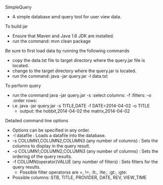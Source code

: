 SimpleQuery
 - A simple database amd query tool for user view data.

To build jar
 - Ensure that Maven and Java 1.8 JDK are installed.
 - run the command: mvn clean package

Be sure to first load data by running the following commands
 - copy the data.tst file to target directory where the query.jar file
   is located.
 - change to the target directory where the query.jar is located.
 - run the command: java -jar query.jar -l data.txt

To perform query
 - run the command java -jar query.jar -s :select columns: -f :filters: -o :order rows:
 - i.e. java -jar query.jar -s TITLE,DATE -f DATE=2014-04-02 -o TITLE 
   - output: 
             the hobbit,2014-04-02
             the matrix,2014-04-02
             
Detailed command line options
- Options can be specified in any order.
- -l datafile : Loads a datafile into the database.
- -s COLUMN1,COLUMN2,COLUMN3 (any number of columns) : Sets the columns to display in the query result.
- -o COLUMN1,COLUMN2,COLUMN3 (any number of columns) : Sets the ordering of the query results.
- -f COLUMN(operator)VALUE (any number of filters) : Sets filters for the query results.
  - Possible filter operatorss are =, !=, :lt:, :lte:, :gt:, :gte: 
- Possible columns: STB, TITLE, PROVIDER, DATE, REV, VIEW_TIME
